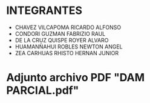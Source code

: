 # INTEGRANTES 
- CHAVEZ VILCAPOMA RICARDO ALFONSO
- CONDORI GUZMAN FABRIZIO RAUL
- DE LA CRUZ QUISPE ROYER ALVARO
- HUAMANÑAHUI ROBLES NEWTON ANGEL
- ZEA CARHUAS RHISTO HERNAN JUNIOR
# Adjunto archivo PDF "DAM PARCIAL.pdf"
